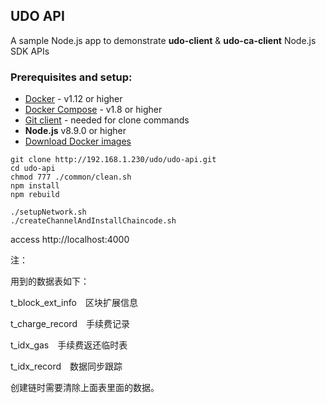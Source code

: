 ## UDO API

A sample Node.js app to demonstrate **__udo-client__** & **__udo-ca-client__** Node.js SDK APIs

### Prerequisites and setup:

* [Docker](https://www.docker.com/products/overview) - v1.12 or higher
* [Docker Compose](https://docs.docker.com/compose/overview/) - v1.8 or higher
* [Git client](https://git-scm.com/downloads) - needed for clone commands
* **Node.js** v8.9.0 or higher
* [Download Docker images](https://docker.m-chain.com)

```
git clone http://192.168.1.230/udo/udo-api.git
cd udo-api
chmod 777 ./common/clean.sh
npm install
npm rebuild

./setupNetwork.sh
./createChannelAndInstallChaincode.sh
```

access http://localhost:4000

注：

用到的数据表如下：

t_block_ext_info　区块扩展信息

t_charge_record　手续费记录

t_idx_gas　手续费返还临时表

t_idx_record　数据同步跟踪

创建链时需要清除上面表里面的数据。

